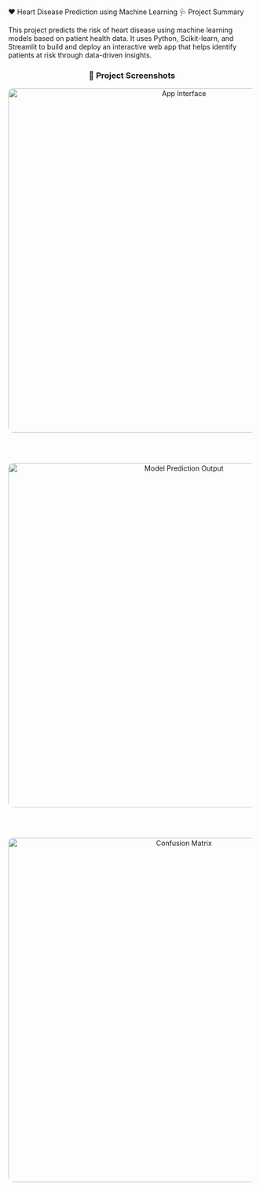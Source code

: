 ❤️ Heart Disease Prediction using Machine Learning
🩺 Project Summary

This project predicts the risk of heart disease using machine learning models based on patient health data.
It uses Python, Scikit-learn, and Streamlit to build and deploy an interactive web app that helps identify patients at risk through data-driven insights.


<h3 align="center">📸 Project Screenshots</h3>

<p align="center">
  <img src="https://github.com/user-attachments/assets/c5d42492-4531-4140-9be2-fc2f05657de8" 
       alt="App Interface" width="700" style="border-radius: 10px;">
</p>

<br><br>

<p align="center">
  <img src="https://github.com/user-attachments/assets/c3787ae1-5d83-439c-8f0d-0ba8faea5ff1" 
       alt="Model Prediction Output" width="700" style="border-radius: 10px;">
</p>

<br><br>

<p align="center">
  <img src="https://github.com/user-attachments/assets/6ec0cc17-783f-462e-a134-9cb15dd5b7c4" 
       alt="Confusion Matrix" width="700" style="border-radius: 10px;">
</p>



